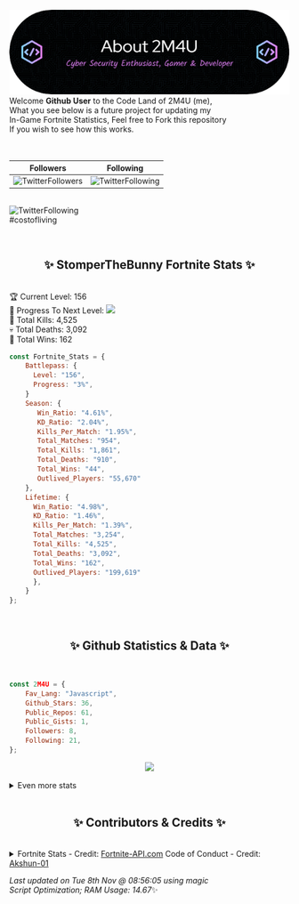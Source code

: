 
  ![Header](./src/github-banner.png)
  <br>
  Welcome **Github User** to the Code Land of 2M4U (me),<br>
  What you see below is a future project for updating my<br>
  In-Game Fortnite Statistics, Feel free to Fork this repository<br>
  If you wish to see how this works.
  <br><br>
  <br>
  
  | Followers  | Following |
  | ---------- |:---------:|
  | ![TwitterFollowers](https://img.shields.io/badge/Twitter%20Followers-79-blue)  | ![TwitterFollowing](https://img.shields.io/badge/Twitter%20Following-232-blue)  |


  <br>![TwitterFollowing](https://img.shields.io/badge/Latest%20Tweet--blue)<br>
  #costofliving
   
  <br><h2 align="center"> ✨ StomperTheBunny Fortnite Stats ✨</h2><br>
  🏆 Current Level: 156<br>
  🎉 Progress To Next Level: ![](https://geps.dev/progress/3)<br>
  🎯 Total Kills: 4,525<br>
  💀 Total Deaths: 3,092<br>
  👑 Total Wins: 162<br>

```js
const Fortnite_Stats = {
    Battlepass: {
      Level: "156",
      Progress: "3%",    
    }
    Season: { 
       Win_Ratio: "4.61%",
       KD_Ratio: "2.04%",
       Kills_Per_Match: "1.95%",
       Total_Matches: "954",
       Total_Kills: "1,861",
       Total_Deaths: "910",
       Total_Wins: "44",
       Outlived_Players: "55,670"
    },
    Lifetime: {
      Win_Ratio: "4.98%",
      KD_Ratio: "1.46%",
      Kills_Per_Match: "1.39%",
      Total_Matches: "3,254",
      Total_Kills: "4,525",
      Total_Deaths: "3,092",
      Total_Wins: "162",
      Outlived_Players: "199,619"
      },
    }
}; 
```


<br><h2 align="center"> ✨ Github Statistics & Data ✨</h2><br>

```js
const 2M4U = {
    Fav_Lang: "Javascript",
    Github_Stars: 36,
    Public_Repos: 61,
    Public_Gists: 1,
    Followers: 8,
    Following: 21,
}; 
```

<p align="center">
<img src="https://github-readme-streak-stats.herokuapp.com/?user=2M4U&theme=tokyonight">
</p>
<details>
  <summary>
      Even more stats
  </summary>
  <p align="center">
    <img src="https://github-profile-trophy.vercel.app/?username=2M4U&theme=dracula">
    <img src="https://github-readme-stats.vercel.app/api?username=2M4U&theme=tokyonight&count_private=true&show_icons=true&include_all_commits=true">
  </p>
</details>
<br><h2 align="center"> ✨ Contributors & Credits ✨</h2><br>
<details>
  <summary>
      Fortnite Stats - Credit: <a href="https://fortnite-api.com/?utm_source=github.com/2M4U/2M4U">Fortnite-API.com</a>
      Code of Conduct - Credit: <a href="https://github.com/Akshun-01">Akshun-01</a>
  </summary>
</details>

<!-- Last updated on Tue Nov 08 2022 08:56:05 GMT+0000 (Coordinated Universal Time) ;-;-->
<i>Last updated on  Tue 8th Nov @ 08:56:05 using magic<br>
Script Optimization; RAM Usage: 14.67</i>✨